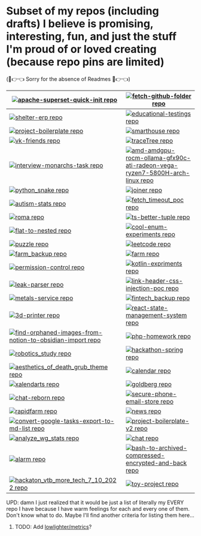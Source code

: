 # Subset of my repos (including drafts) I believe is promising, interesting, fun, and just the stuff I'm proud of or loved creating  (because repo pins are limited)

(🥺👉👈 Sorry for the absence of Readmes 🥺👉👈)

<!-- Don't edit this. It's automatically generated by GitHub Action -->
<!-- REPO-TABLE-INJECT-START -->
|[![apache-superset-quick-init repo](https://github-readme-stats.vercel.app/api/pin?username=nikelborm&repo=apache-superset-quick-init&title_color=af7aff&text_color=e4e4e4&icon_color=af7aff&bg_color=010101)](https://github.com/nikelborm/apache-superset-quick-init)|[![fetch-github-folder repo](https://github-readme-stats.vercel.app/api/pin?username=nikelborm&repo=fetch-github-folder&title_color=af7aff&text_color=e4e4e4&icon_color=af7aff&bg_color=010101)](https://github.com/nikelborm/fetch-github-folder)|
|-|-|
|[![shelter-erp repo](https://github-readme-stats.vercel.app/api/pin?username=nikelborm&repo=shelter-erp&title_color=af7aff&text_color=e4e4e4&icon_color=af7aff&bg_color=010101)](https://github.com/nikelborm/shelter-erp)|[![educational-testings repo](https://github-readme-stats.vercel.app/api/pin?username=nikelborm&repo=educational-testings&title_color=af7aff&text_color=e4e4e4&icon_color=af7aff&bg_color=010101)](https://github.com/nikelborm/educational-testings)|
|[![project-boilerplate repo](https://github-readme-stats.vercel.app/api/pin?username=nikelborm&repo=project-boilerplate&title_color=af7aff&text_color=e4e4e4&icon_color=af7aff&bg_color=010101)](https://github.com/nikelborm/project-boilerplate)|[![smarthouse repo](https://github-readme-stats.vercel.app/api/pin?username=nikelborm&repo=smarthouse&title_color=af7aff&text_color=e4e4e4&icon_color=af7aff&bg_color=010101)](https://github.com/nikelborm/smarthouse)|
|[![vk-friends repo](https://github-readme-stats.vercel.app/api/pin?username=nikelborm&repo=vk-friends&title_color=af7aff&text_color=e4e4e4&icon_color=af7aff&bg_color=010101)](https://github.com/nikelborm/vk-friends)|[![traceTree repo](https://github-readme-stats.vercel.app/api/pin?username=nikelborm&repo=traceTree&title_color=af7aff&text_color=e4e4e4&icon_color=af7aff&bg_color=010101)](https://github.com/nikelborm/traceTree)|
|[![interview-monarchs-task repo](https://github-readme-stats.vercel.app/api/pin?username=nikelborm&repo=interview-monarchs-task&title_color=af7aff&text_color=e4e4e4&icon_color=af7aff&bg_color=010101)](https://github.com/nikelborm/interview-monarchs-task)|[![amd-amdgpu-rocm-ollama-gfx90c-ati-radeon-vega-ryzen7-5800H-arch-linux repo](https://github-readme-stats.vercel.app/api/pin?username=nikelborm&repo=amd-amdgpu-rocm-ollama-gfx90c-ati-radeon-vega-ryzen7-5800H-arch-linux&title_color=af7aff&text_color=e4e4e4&icon_color=af7aff&bg_color=010101)](https://github.com/nikelborm/amd-amdgpu-rocm-ollama-gfx90c-ati-radeon-vega-ryzen7-5800H-arch-linux)|
|[![python_snake repo](https://github-readme-stats.vercel.app/api/pin?username=nikelborm&repo=python_snake&title_color=af7aff&text_color=e4e4e4&icon_color=af7aff&bg_color=010101)](https://github.com/nikelborm/python_snake)|[![joiner repo](https://github-readme-stats.vercel.app/api/pin?username=nikelborm&repo=joiner&title_color=af7aff&text_color=e4e4e4&icon_color=af7aff&bg_color=010101)](https://github.com/nikelborm/joiner)|
|[![autism-stats repo](https://github-readme-stats.vercel.app/api/pin?username=nikelborm&repo=autism-stats&title_color=af7aff&text_color=e4e4e4&icon_color=af7aff&bg_color=010101)](https://github.com/nikelborm/autism-stats)|[![fetch_timeout_poc repo](https://github-readme-stats.vercel.app/api/pin?username=nikelborm&repo=fetch_timeout_poc&title_color=af7aff&text_color=e4e4e4&icon_color=af7aff&bg_color=010101)](https://github.com/nikelborm/fetch_timeout_poc)|
|[![roma repo](https://github-readme-stats.vercel.app/api/pin?username=nikelborm&repo=roma&title_color=af7aff&text_color=e4e4e4&icon_color=af7aff&bg_color=010101)](https://github.com/nikelborm/roma)|[![ts-better-tuple repo](https://github-readme-stats.vercel.app/api/pin?username=nikelborm&repo=ts-better-tuple&title_color=af7aff&text_color=e4e4e4&icon_color=af7aff&bg_color=010101)](https://github.com/nikelborm/ts-better-tuple)|
|[![flat-to-nested repo](https://github-readme-stats.vercel.app/api/pin?username=nikelborm&repo=flat-to-nested&title_color=af7aff&text_color=e4e4e4&icon_color=af7aff&bg_color=010101)](https://github.com/nikelborm/flat-to-nested)|[![cool-enum-experiments repo](https://github-readme-stats.vercel.app/api/pin?username=nikelborm&repo=cool-enum-experiments&title_color=af7aff&text_color=e4e4e4&icon_color=af7aff&bg_color=010101)](https://github.com/nikelborm/cool-enum-experiments)|
|[![puzzle repo](https://github-readme-stats.vercel.app/api/pin?username=nikelborm&repo=puzzle&title_color=af7aff&text_color=e4e4e4&icon_color=af7aff&bg_color=010101)](https://github.com/nikelborm/puzzle)|[![leetcode repo](https://github-readme-stats.vercel.app/api/pin?username=nikelborm&repo=leetcode&title_color=af7aff&text_color=e4e4e4&icon_color=af7aff&bg_color=010101)](https://github.com/nikelborm/leetcode)|
|[![farm_backup repo](https://github-readme-stats.vercel.app/api/pin?username=nikelborm&repo=farm_backup&title_color=af7aff&text_color=e4e4e4&icon_color=af7aff&bg_color=010101)](https://github.com/nikelborm/farm_backup)|[![farm repo](https://github-readme-stats.vercel.app/api/pin?username=nikelborm&repo=farm&title_color=af7aff&text_color=e4e4e4&icon_color=af7aff&bg_color=010101)](https://github.com/nikelborm/farm)|
|[![permission-control repo](https://github-readme-stats.vercel.app/api/pin?username=nikelborm&repo=permission-control&title_color=af7aff&text_color=e4e4e4&icon_color=af7aff&bg_color=010101)](https://github.com/nikelborm/permission-control)|[![kotlin-expriments repo](https://github-readme-stats.vercel.app/api/pin?username=nikelborm&repo=kotlin-expriments&title_color=af7aff&text_color=e4e4e4&icon_color=af7aff&bg_color=010101)](https://github.com/nikelborm/kotlin-expriments)|
|[![leak-parser repo](https://github-readme-stats.vercel.app/api/pin?username=nikelborm&repo=leak-parser&title_color=af7aff&text_color=e4e4e4&icon_color=af7aff&bg_color=010101)](https://github.com/nikelborm/leak-parser)|[![link-header-css-injection-poc repo](https://github-readme-stats.vercel.app/api/pin?username=nikelborm&repo=link-header-css-injection-poc&title_color=af7aff&text_color=e4e4e4&icon_color=af7aff&bg_color=010101)](https://github.com/nikelborm/link-header-css-injection-poc)|
|[![metals-service repo](https://github-readme-stats.vercel.app/api/pin?username=nikelborm&repo=metals-service&title_color=af7aff&text_color=e4e4e4&icon_color=af7aff&bg_color=010101)](https://github.com/nikelborm/metals-service)|[![fintech_backup repo](https://github-readme-stats.vercel.app/api/pin?username=nikelborm&repo=fintech_backup&title_color=af7aff&text_color=e4e4e4&icon_color=af7aff&bg_color=010101)](https://github.com/nikelborm/fintech_backup)|
|[![3d-printer repo](https://github-readme-stats.vercel.app/api/pin?username=nikelborm&repo=3d-printer&title_color=af7aff&text_color=e4e4e4&icon_color=af7aff&bg_color=010101)](https://github.com/nikelborm/3d-printer)|[![react-state-management-system repo](https://github-readme-stats.vercel.app/api/pin?username=nikelborm&repo=react-state-management-system&title_color=af7aff&text_color=e4e4e4&icon_color=af7aff&bg_color=010101)](https://github.com/nikelborm/react-state-management-system)|
|[![find-orphaned-images-from-notion-to-obsidian-import repo](https://github-readme-stats.vercel.app/api/pin?username=nikelborm&repo=find-orphaned-images-from-notion-to-obsidian-import&title_color=af7aff&text_color=e4e4e4&icon_color=af7aff&bg_color=010101)](https://github.com/nikelborm/find-orphaned-images-from-notion-to-obsidian-import)|[![php-homework repo](https://github-readme-stats.vercel.app/api/pin?username=nikelborm&repo=php-homework&title_color=af7aff&text_color=e4e4e4&icon_color=af7aff&bg_color=010101)](https://github.com/nikelborm/php-homework)|
|[![robotics_study repo](https://github-readme-stats.vercel.app/api/pin?username=nikelborm&repo=robotics_study&title_color=af7aff&text_color=e4e4e4&icon_color=af7aff&bg_color=010101)](https://github.com/nikelborm/robotics_study)|[![hackathon-spring repo](https://github-readme-stats.vercel.app/api/pin?username=nikelborm&repo=hackathon-spring&title_color=af7aff&text_color=e4e4e4&icon_color=af7aff&bg_color=010101)](https://github.com/nikelborm/hackathon-spring)|
|[![aesthetics_of_death_grub_theme repo](https://github-readme-stats.vercel.app/api/pin?username=nikelborm&repo=aesthetics_of_death_grub_theme&title_color=af7aff&text_color=e4e4e4&icon_color=af7aff&bg_color=010101)](https://github.com/nikelborm/aesthetics_of_death_grub_theme)|[![calendar repo](https://github-readme-stats.vercel.app/api/pin?username=nikelborm&repo=calendar&title_color=af7aff&text_color=e4e4e4&icon_color=af7aff&bg_color=010101)](https://github.com/nikelborm/calendar)|
|[![xalendarts repo](https://github-readme-stats.vercel.app/api/pin?username=nikelborm&repo=xalendarts&title_color=af7aff&text_color=e4e4e4&icon_color=af7aff&bg_color=010101)](https://github.com/nikelborm/xalendarts)|[![goldberg repo](https://github-readme-stats.vercel.app/api/pin?username=nikelborm&repo=goldberg&title_color=af7aff&text_color=e4e4e4&icon_color=af7aff&bg_color=010101)](https://github.com/nikelborm/goldberg)|
|[![chat-reborn repo](https://github-readme-stats.vercel.app/api/pin?username=nikelborm&repo=chat-reborn&title_color=af7aff&text_color=e4e4e4&icon_color=af7aff&bg_color=010101)](https://github.com/nikelborm/chat-reborn)|[![secure-phone-email-store repo](https://github-readme-stats.vercel.app/api/pin?username=nikelborm&repo=secure-phone-email-store&title_color=af7aff&text_color=e4e4e4&icon_color=af7aff&bg_color=010101)](https://github.com/nikelborm/secure-phone-email-store)|
|[![rapidfarm repo](https://github-readme-stats.vercel.app/api/pin?username=nikelborm&repo=rapidfarm&title_color=af7aff&text_color=e4e4e4&icon_color=af7aff&bg_color=010101)](https://github.com/nikelborm/rapidfarm)|[![news repo](https://github-readme-stats.vercel.app/api/pin?username=nikelborm&repo=news&title_color=af7aff&text_color=e4e4e4&icon_color=af7aff&bg_color=010101)](https://github.com/nikelborm/news)|
|[![convert-google-tasks-export-to-md-list repo](https://github-readme-stats.vercel.app/api/pin?username=nikelborm&repo=convert-google-tasks-export-to-md-list&title_color=af7aff&text_color=e4e4e4&icon_color=af7aff&bg_color=010101)](https://github.com/nikelborm/convert-google-tasks-export-to-md-list)|[![project-boilerplate-v2 repo](https://github-readme-stats.vercel.app/api/pin?username=nikelborm&repo=project-boilerplate-v2&title_color=af7aff&text_color=e4e4e4&icon_color=af7aff&bg_color=010101)](https://github.com/nikelborm/project-boilerplate-v2)|
|[![analyze_wg_stats repo](https://github-readme-stats.vercel.app/api/pin?username=nikelborm&repo=analyze_wg_stats&title_color=af7aff&text_color=e4e4e4&icon_color=af7aff&bg_color=010101)](https://github.com/nikelborm/analyze_wg_stats)|[![chat repo](https://github-readme-stats.vercel.app/api/pin?username=nikelborm&repo=chat&title_color=af7aff&text_color=e4e4e4&icon_color=af7aff&bg_color=010101)](https://github.com/nikelborm/chat)|
|[![alarm repo](https://github-readme-stats.vercel.app/api/pin?username=nikelborm&repo=alarm&title_color=af7aff&text_color=e4e4e4&icon_color=af7aff&bg_color=010101)](https://github.com/nikelborm/alarm)|[![bash-to-archived-compressed-encrypted-and-back repo](https://github-readme-stats.vercel.app/api/pin?username=nikelborm&repo=bash-to-archived-compressed-encrypted-and-back&title_color=af7aff&text_color=e4e4e4&icon_color=af7aff&bg_color=010101)](https://github.com/nikelborm/bash-to-archived-compressed-encrypted-and-back)|
|[![hackaton_vtb_more_tech_7_10_2022 repo](https://github-readme-stats.vercel.app/api/pin?username=nikelborm&repo=hackaton_vtb_more_tech_7_10_2022&title_color=af7aff&text_color=e4e4e4&icon_color=af7aff&bg_color=010101)](https://github.com/nikelborm/hackaton_vtb_more_tech_7_10_2022)|[![toy-project repo](https://github-readme-stats.vercel.app/api/pin?username=nikelborm&repo=toy-project&title_color=af7aff&text_color=e4e4e4&icon_color=af7aff&bg_color=010101)](https://github.com/nikelborm/toy-project)|
<!-- REPO-TABLE-INJECT-END -->

UPD: damn I just realized that it would be just a list of literally my EVERY repo I have because I have warm feelings for each and every one of them. Don't know what to do. Maybe I'll find another criteria for listing them here...

1. TODO: Add [lowlighter/metrics](https://github.com/lowlighter/metrics)?
